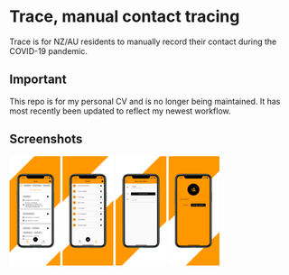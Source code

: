 # Trace, manual contact tracing

Trace is for NZ/AU residents to manually record their contact during the COVID-19 pandemic.

## Important

This repo is for my personal CV and is no longer being maintained.
It has most recently been updated to reflect my newest workflow.

## Screenshots

<img src="https://github.com/blowonthepi/trace/blob/master/slice2.png" width="90">
<img src="https://github.com/blowonthepi/trace/blob/master/slice3.png" width="90">
<img src="https://github.com/blowonthepi/trace/blob/master/slice4.png" width="90">
<img src="https://github.com/blowonthepi/trace/blob/master/slice5.png" width="90">

